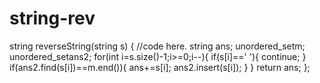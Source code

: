 # string-rev

string reverseString(string s)
{
    //code here.
    string ans;
   unordered_set<char>m;
   unordered_set<char>ans2;
   for(int i=s.size()-1;i>=0;i--){
       if(s[i]==' '){
           continue;
       }
       if(ans2.find(s[i])==m.end()){
           ans+=s[i];
          ans2.insert(s[i]);
       }
   }
   return ans;
};
